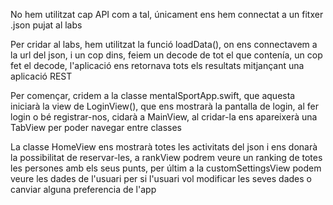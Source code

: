 No hem utilitzat cap API com a tal, únicament ens hem connectat a un fitxer .json pujat al labs

Per cridar al labs, hem utilitzat la funció loadData(), on ens connectavem a la url del json, i un cop dins, feiem un decode de tot el que contenía,
un cop fet el decode, l'aplicació ens retornava tots els resultats mitjançant una aplicació REST

Per començar, cridem a la classe mentalSportApp.swift, que aquesta iniciarà la view de LoginView(), que ens mostrarà la pantalla de login, al fer login o bé registrar-nos, cidarà a MainView, al cridar-la
ens apareixerà una TabView per poder navegar entre classes

La classe HomeView ens mostrarà totes les activitats del json i ens donarà la possibilitat de reservar-les, a rankView podrem veure un ranking de
totes les persones amb els seus punts, per últim a la customSettingsView podem veure les dades de l'usuari per si l'usuari vol modificar les seves dades
o canviar alguna preferencia de l'app
